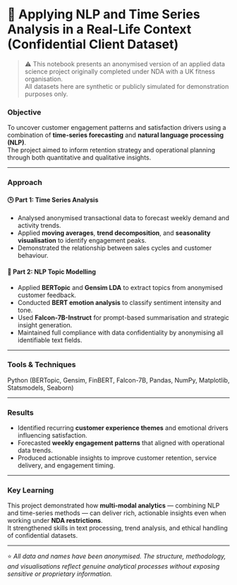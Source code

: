 # 🧠 Applying NLP and Time Series Analysis in a Real-Life Context (Confidential Client Dataset)

> ⚠️ This notebook presents an anonymised version of an applied data science project originally completed under NDA with a UK fitness organisation.  
> All datasets here are synthetic or publicly simulated for demonstration purposes only.

### Objective
To uncover customer engagement patterns and satisfaction drivers using a combination of **time-series forecasting** and **natural language processing (NLP)**.  
The project aimed to inform retention strategy and operational planning through both quantitative and qualitative insights.

---

### Approach
#### 🕒 Part 1: Time Series Analysis
- Analysed anonymised transactional data to forecast weekly demand and activity trends.  
- Applied **moving averages**, **trend decomposition**, and **seasonality visualisation** to identify engagement peaks.  
- Demonstrated the relationship between sales cycles and customer behaviour.

#### 💬 Part 2: NLP Topic Modelling
- Applied **BERTopic** and **Gensim LDA** to extract topics from anonymised customer feedback.  
- Conducted **BERT emotion analysis** to classify sentiment intensity and tone.  
- Used **Falcon-7B-Instruct** for prompt-based summarisation and strategic insight generation.  
- Maintained full compliance with data confidentiality by anonymising all identifiable text fields.

---

### Tools & Techniques
Python (BERTopic, Gensim, FinBERT, Falcon-7B, Pandas, NumPy, Matplotlib, Statsmodels, Seaborn)

---

### Results
- Identified recurring **customer experience themes** and emotional drivers influencing satisfaction.  
- Forecasted **weekly engagement patterns** that aligned with operational data trends.  
- Produced actionable insights to improve customer retention, service delivery, and engagement timing.  

---

### Key Learning
This project demonstrated how **multi-modal analytics** — combining NLP and time-series methods — can deliver rich, actionable insights even when working under **NDA restrictions**.  
It strengthened skills in text processing, trend analysis, and ethical handling of confidential datasets.

---

⭐ *All data and names have been anonymised. The structure, methodology, and visualisations reflect genuine analytical processes without exposing sensitive or proprietary information.*
